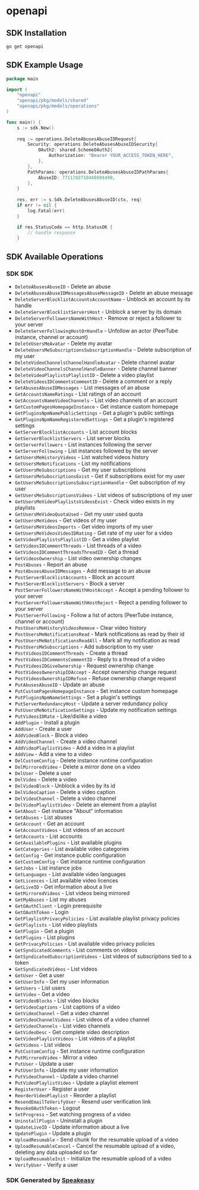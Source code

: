 # openapi

<!-- Start SDK Installation -->
## SDK Installation

```bash
go get openapi
```
<!-- End SDK Installation -->

<!-- Start SDK Example Usage -->
## SDK Example Usage

```go
package main

import (
    "openapi"
    "openapi/pkg/models/shared"
    "openapi/pkg/models/operations"
)

func main() {
    s := sdk.New()
    
    req := operations.DeleteAbusesAbuseIDRequest{
        Security: operations.DeleteAbusesAbuseIDSecurity{
            OAuth2: shared.SchemeOAuth2{
                Authorization: "Bearer YOUR_ACCESS_TOKEN_HERE",
            },
        },
        PathParams: operations.DeleteAbusesAbuseIDPathParams{
            AbuseID: 7711782718440894490,
        },
    }
    
    res, err := s.Sdk.DeleteAbusesAbuseID(ctx, req)
    if err != nil {
        log.Fatal(err)
    }

    if res.StatusCode == http.StatusOK {
        // handle response
    }
```
<!-- End SDK Example Usage -->

<!-- Start SDK Available Operations -->
## SDK Available Operations

### SDK SDK

* `DeleteAbusesAbuseID` - Delete an abuse
* `DeleteAbusesAbuseIDMessagesAbuseMessageID` - Delete an abuse message
* `DeleteServerBlocklistAccountsAccountName` - Unblock an account by its handle
* `DeleteServerBlocklistServersHost` - Unblock a server by its domain
* `DeleteServerFollowersNameWithHost` - Remove or reject a follower to your server
* `DeleteServerFollowingHostOrHandle` - Unfollow an actor (PeerTube instance, channel or account)
* `DeleteUsersMeAvatar` - Delete my avatar
* `DeleteUsersMeSubscriptionsSubscriptionHandle` - Delete subscription of my user
* `DeleteVideoChannelsChannelHandleAvatar` - Delete channel avatar
* `DeleteVideoChannelsChannelHandleBanner` - Delete channel banner
* `DeleteVideoPlaylistsPlaylistID` - Delete a video playlist
* `DeleteVideosIDCommentsCommentID` - Delete a comment or a reply
* `GetAbusesAbuseIDMessages` - List messages of an abuse
* `GetAccountsNameRatings` - List ratings of an account
* `GetAccountsNameVideoChannels` - List video channels of an account
* `GetCustomPagesHomepageInstance` - Get instance custom homepage
* `GetPluginsNpmNamePublicSettings` - Get a plugin's public settings
* `GetPluginsNpmNameRegisteredSettings` - Get a plugin's registered settings
* `GetServerBlocklistAccounts` - List account blocks
* `GetServerBlocklistServers` - List server blocks
* `GetServerFollowers` - List instances following the server
* `GetServerFollowing` - List instances followed by the server
* `GetUsersMeHistoryVideos` - List watched videos history
* `GetUsersMeNotifications` - List my notifications
* `GetUsersMeSubscriptions` - Get my user subscriptions
* `GetUsersMeSubscriptionsExist` - Get if subscriptions exist for my user
* `GetUsersMeSubscriptionsSubscriptionHandle` - Get subscription of my user
* `GetUsersMeSubscriptionsVideos` - List videos of subscriptions of my user
* `GetUsersMeVideoPlaylistsVideosExist` - Check video exists in my playlists
* `GetUsersMeVideoQuotaUsed` - Get my user used quota
* `GetUsersMeVideos` - Get videos of my user
* `GetUsersMeVideosImports` - Get video imports of my user
* `GetUsersMeVideosVideoIDRating` - Get rate of my user for a video
* `GetVideoPlaylistsPlaylistID` - Get a video playlist
* `GetVideosIDCommentThreads` - List threads of a video
* `GetVideosIDCommentThreadsThreadID` - Get a thread
* `GetVideosOwnership` - List video ownership changes
* `PostAbuses` - Report an abuse
* `PostAbusesAbuseIDMessages` - Add message to an abuse
* `PostServerBlocklistAccounts` - Block an account
* `PostServerBlocklistServers` - Block a server
* `PostServerFollowersNameWithHostAccept` - Accept a pending follower to your server
* `PostServerFollowersNameWithHostReject` - Reject a pending follower to your server
* `PostServerFollowing` - Follow a list of actors (PeerTube instance, channel or account)
* `PostUsersMeHistoryVideosRemove` - Clear video history
* `PostUsersMeNotificationsRead` - Mark notifications as read by their id
* `PostUsersMeNotificationsReadAll` - Mark all my notification as read
* `PostUsersMeSubscriptions` - Add subscription to my user
* `PostVideosIDCommentThreads` - Create a thread
* `PostVideosIDCommentsCommentID` - Reply to a thread of a video
* `PostVideosIDGiveOwnership` - Request ownership change
* `PostVideosOwnershipIDAccept` - Accept ownership change request
* `PostVideosOwnershipIDRefuse` - Refuse ownership change request
* `PutAbusesAbuseID` - Update an abuse
* `PutCustomPagesHomepageInstance` - Set instance custom homepage
* `PutPluginsNpmNameSettings` - Set a plugin's settings
* `PutServerRedundancyHost` - Update a server redundancy policy
* `PutUsersMeNotificationSettings` - Update my notification settings
* `PutVideosIDRate` - Like/dislike a video
* `AddPlugin` - Install a plugin
* `AddUser` - Create a user
* `AddVideoBlock` - Block a video
* `AddVideoChannel` - Create a video channel
* `AddVideoPlaylistVideo` - Add a video in a playlist
* `AddView` - Add a view to a video
* `DelCustomConfig` - Delete instance runtime configuration
* `DelMirroredVideo` - Delete a mirror done on a video
* `DelUser` - Delete a user
* `DelVideo` - Delete a video
* `DelVideoBlock` - Unblock a video by its id
* `DelVideoCaption` - Delete a video caption
* `DelVideoChannel` - Delete a video channel
* `DelVideoPlaylistVideo` - Delete an element from a playlist
* `GetAbout` - Get instance "About" information
* `GetAbuses` - List abuses
* `GetAccount` - Get an account
* `GetAccountVideos` - List videos of an account
* `GetAccounts` - List accounts
* `GetAvailablePlugins` - List available plugins
* `GetCategories` - List available video categories
* `GetConfig` - Get instance public configuration
* `GetCustomConfig` - Get instance runtime configuration
* `GetJobs` - List instance jobs
* `GetLanguages` - List available video languages
* `GetLicences` - List available video licences
* `GetLiveID` - Get information about a live
* `GetMirroredVideos` - List videos being mirrored
* `GetMyAbuses` - List my abuses
* `GetOAuthClient` - Login prerequisite
* `GetOAuthToken` - Login
* `GetPlaylistPrivacyPolicies` - List available playlist privacy policies
* `GetPlaylists` - List video playlists
* `GetPlugin` - Get a plugin
* `GetPlugins` - List plugins
* `GetPrivacyPolicies` - List available video privacy policies
* `GetSyndicatedComments` - List comments on videos
* `GetSyndicatedSubscriptionVideos` - List videos of subscriptions tied to a token
* `GetSyndicatedVideos` - List videos
* `GetUser` - Get a user
* `GetUserInfo` - Get my user information
* `GetUsers` - List users
* `GetVideo` - Get a video
* `GetVideoBlocks` - List video blocks
* `GetVideoCaptions` - List captions of a video
* `GetVideoChannel` - Get a video channel
* `GetVideoChannelVideos` - List videos of a video channel
* `GetVideoChannels` - List video channels
* `GetVideoDesc` - Get complete video description
* `GetVideoPlaylistVideos` - List videos of a playlist
* `GetVideos` - List videos
* `PutCustomConfig` - Set instance runtime configuration
* `PutMirroredVideo` - Mirror a video
* `PutUser` - Update a user
* `PutUserInfo` - Update my user information
* `PutVideoChannel` - Update a video channel
* `PutVideoPlaylistVideo` - Update a playlist element
* `RegisterUser` - Register a user
* `ReorderVideoPlaylist` - Reorder a playlist
* `ResendEmailToVerifyUser` - Resend user verification link
* `RevokeOAuthToken` - Logout
* `SetProgress` - Set watching progress of a video
* `UninstallPlugin` - Uninstall a plugin
* `UpdateLiveID` - Update information about a live
* `UpdatePlugin` - Update a plugin
* `UploadResumable` - Send chunk for the resumable upload of a video
* `UploadResumableCancel` - Cancel the resumable upload of a video, deleting any data uploaded so far
* `UploadResumableInit` - Initialize the resumable upload of a video
* `VerifyUser` - Verify a user

<!-- End SDK Available Operations -->

### SDK Generated by [Speakeasy](https://docs.speakeasyapi.dev/docs/using-speakeasy/client-sdks)
